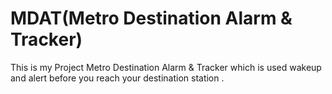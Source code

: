 # MDAT(Metro Destination Alarm &amp; Tracker)
This is my Project Metro Destination Alarm &amp; Tracker which is used wakeup and alert before you reach your destination station .

